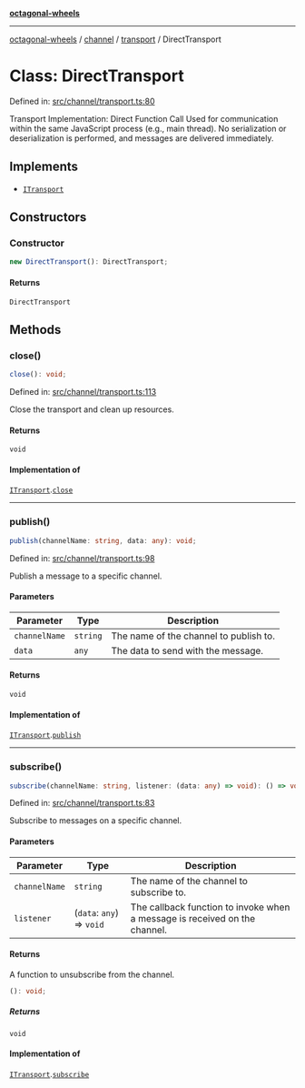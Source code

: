 [**octagonal-wheels**](../../../README.md)

***

[octagonal-wheels](../../../modules.md) / [channel](../../README.md) / [transport](../README.md) / DirectTransport

# Class: DirectTransport

Defined in: [src/channel/transport.ts:80](https://github.com/vrtmrz/octagonal-wheels/blob/main/src/channel/transport.ts#L80)

Transport Implementation: Direct Function Call
Used for communication within the same JavaScript process (e.g., main thread).
No serialization or deserialization is performed, and messages are delivered immediately.

## Implements

- [`ITransport`](../ITransport/README.md)

## Constructors

### Constructor

```ts
new DirectTransport(): DirectTransport;
```

#### Returns

`DirectTransport`

## Methods

### close()

```ts
close(): void;
```

Defined in: [src/channel/transport.ts:113](https://github.com/vrtmrz/octagonal-wheels/blob/main/src/channel/transport.ts#L113)

Close the transport and clean up resources.

#### Returns

`void`

#### Implementation of

[`ITransport`](../ITransport/README.md).[`close`](../ITransport/README.md#close)

***

### publish()

```ts
publish(channelName: string, data: any): void;
```

Defined in: [src/channel/transport.ts:98](https://github.com/vrtmrz/octagonal-wheels/blob/main/src/channel/transport.ts#L98)

Publish a message to a specific channel.

#### Parameters

| Parameter | Type | Description |
| ------ | ------ | ------ |
| `channelName` | `string` | The name of the channel to publish to. |
| `data` | `any` | The data to send with the message. |

#### Returns

`void`

#### Implementation of

[`ITransport`](../ITransport/README.md).[`publish`](../ITransport/README.md#publish)

***

### subscribe()

```ts
subscribe(channelName: string, listener: (data: any) => void): () => void;
```

Defined in: [src/channel/transport.ts:83](https://github.com/vrtmrz/octagonal-wheels/blob/main/src/channel/transport.ts#L83)

Subscribe to messages on a specific channel.

#### Parameters

| Parameter | Type | Description |
| ------ | ------ | ------ |
| `channelName` | `string` | The name of the channel to subscribe to. |
| `listener` | (`data`: `any`) => `void` | The callback function to invoke when a message is received on the channel. |

#### Returns

A function to unsubscribe from the channel.

```ts
(): void;
```

##### Returns

`void`

#### Implementation of

[`ITransport`](../ITransport/README.md).[`subscribe`](../ITransport/README.md#subscribe)
